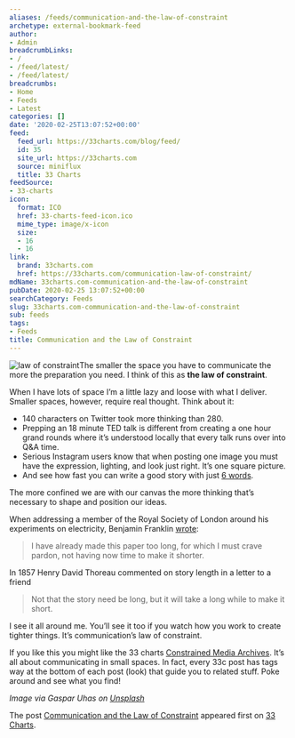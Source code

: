 ```yaml
---
aliases: /feeds/communication-and-the-law-of-constraint
archetype: external-bookmark-feed
author:
- Admin
breadcrumbLinks:
- /
- /feed/latest/
- /feed/latest/
breadcrumbs:
- Home
- Feeds
- Latest
categories: []
date: '2020-02-25T13:07:52+00:00'
feed:
  feed_url: https://33charts.com/blog/feed/
  id: 35
  site_url: https://33charts.com
  source: miniflux
  title: 33 Charts
feedSource:
- 33-charts
icon:
  format: ICO
  href: 33-charts-feed-icon.ico
  mime_type: image/x-icon
  size:
  - 16
  - 16
link:
  brand: 33charts.com
  href: https://33charts.com/communication-law-of-constraint/
mdName: 33charts.com-communication-and-the-law-of-constraint
pubDate: 2020-02-25 13:07:52+00:00
searchCategory: Feeds
slug: 33charts.com-communication-and-the-law-of-constraint
sub: feeds
tags:
- Feeds
title: Communication and the Law of Constraint
---
```



<p><img src="https://33charts.com/wp-content/uploads/2020/02/35EAED0E-BCCC-48D1-9687-91F5EB90C831_1_201_a-300x300.jpeg" alt="law of constraint" loading="lazy"/>The smaller the space you have to communicate the more the preparation you need. I think of this as <strong>the law of constraint</strong>.</p>



<p>When I have lots of space I’m a little lazy and loose with what I deliver. Smaller spaces, however, require real thought. Think about it:</p>



<ul>
<li>140 characters on Twitter took more thinking than 280.</li>
<li>Prepping an 18 minute TED talk is different from creating a one hour grand rounds where it’s understood locally that every talk runs over into Q&amp;A time.</li>
<li>Serious Instagram users know that when posting one image you must have the expression, lighting, and look just right. It’s one square picture.</li>
<li>And see how fast you can write a good story with just <a href="https://www.huffpost.com/entry/six-word-story_n_5332833" rel="noopener noreferrer" target="_blank" referrerpolicy="no-referrer">6 words</a>.</li>
</ul>



<p>The more confined we are with our canvas the more thinking that’s necessary to shape and position our ideas.</p>



<p>When addressing a member of the Royal Society of London around his experiments on electricity, Benjamin Franklin <a href="https://quoteinvestigator.com/2012/04/28/shorter-letter/" rel="noopener noreferrer" target="_blank" referrerpolicy="no-referrer">wrote</a>:</p>



<blockquote>
<p>I have already made this paper too long, for which I must crave pardon, not having now time to make it shorter.</p>
</blockquote>



<p>In 1857 Henry David Thoreau commented on story length in a letter to a friend</p>
<blockquote>
<p>Not that the story need be long, but it will take a long while to make it short.</p>
</blockquote>



<p>I see it all around me. You’ll see it too if you watch how you work to create tighter things. It’s communication’s law of constraint.</p>

<p>If you like this you might like the 33 charts <a href="https://33charts.com/tag/constrained-media/" rel="noopener noreferrer" target="_blank" referrerpolicy="no-referrer">Constrained Media Archives</a>. It’s all about communicating in small spaces. In fact, every 33c post has tags way at the bottom of each post (look) that guide you to related stuff. Poke around and see what you find!</p>
<p><em>Image via Gaspar Uhas on <a href="https://unsplash.com/s/photos/brown-frame" rel="noopener noreferrer" target="_blank" referrerpolicy="no-referrer">Unsplash</a></em></p>




<p>The post <a href="https://33charts.com/communication-law-of-constraint/" rel="noopener noreferrer" target="_blank" referrerpolicy="no-referrer">Communication and the Law of Constraint</a> appeared first on <a href="https://33charts.com" rel="noopener noreferrer" target="_blank" referrerpolicy="no-referrer">33 Charts</a>.</p>